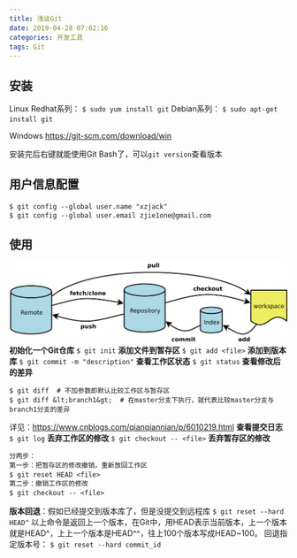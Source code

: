 ```yaml
---
title: 浅谈Git
date: 2019-04-28 07:02:16
categories: 开发工具
tags: Git
---
```

## 安装 ##
Linux 
Redhat系列： 
`$ sudo yum install git`
Debian系列：
`$ sudo apt-get install git`

Windows
https://git-scm.com/download/win

安装完后右键就能使用Git Bash了，可以`git version`查看版本
<!--more-->
## 用户信息配置 ##
```
$ git config --global user.name "xzjack" 
$ git config --global user.email zjie1one@gmail.com
```

## 使用 ##
![](浅谈Git/15323410401964.png)
**初始化一个Git仓库**
`$ git init`
**添加文件到暂存区**
`$ git add <file>`
**添加到版本库**
`$ git commit -m "description"`
**查看工作区状态**
`$ git status`
**查看修改后的差异**
```
$ git diff  # 不加参数即默认比较工作区与暂存区
$ git diff &lt;branch1&gt;  # 在master分支下执行，就代表比较master分支与branch1分支的差异
```
详见：https://www.cnblogs.com/qianqiannian/p/6010219.html
**查看提交日志**
`$ git log`
**丢弃工作区的修改**
`$ git checkout -- <file>`
**丢弃暂存区的修改**
```txt
分两步：
第一步：把暂存区的修改撤销，重新放回工作区
$ git reset HEAD <file>
第二步：撤销工作区的修改
$ git checkout -- <file>
```
**版本回退**：假如已经提交到版本库了，但是没提交到远程库
`$ git reset --hard HEAD^`
以上命令是返回上一个版本，在Git中，用HEAD表示当前版本，上一个版本就是HEAD^，上上一个版本是HEAD^^，往上100个版本写成HEAD~100。
回退指定版本号：
`$ git reset --hard commit_id`

